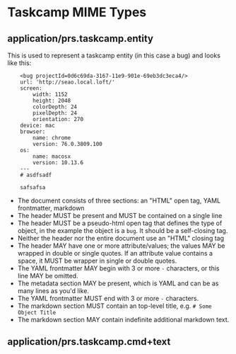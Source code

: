 # Taskcamp MIME Types

## application/prs.taskcamp.entity

This is used to represent a taskcamp entity (in this case a bug) and looks like this:

        <bug projectId=0d6c69da-3167-11e9-901e-69eb3dc3eca4/>
        url: 'http://seao.local.loft/'
        screen:
            width: 1152
            height: 2048
            colorDepth: 24
            pixelDepth: 24
            orientation: 270
        device: mac
        browser:
            name: chrome
            version: 76.0.3809.100
        os:
            name: macosx
            version: 10.13.6
        ---
        # asdfsadf
        
        safsafsa

* The document consists  of three sections: an "HTML" open tag, YAML frontmatter, markdown
* The header MUST be present and MUST be contained on a single line
* The header MUST be a pseudo-html open tag that defines the type of object, in the example the object is a `bug`.  It should be a self-closing tag.
* Neither the header nor the entire document use an "HTML" closing tag
* The header MAY have one or more attribute/values; the values MAY be wrapped in double or single quotes.  If an attribute value contains a space, it MUST be wrapper in single or double quotes.
* The YAML frontmatter MAY begin with 3 or more `-` characters, or this line MAY be omitted.
* The metadata section MAY be present, which is YAML and can be as many lines as you'd like.
* The YAML frontmatter MUST end with 3 or more `-` characters.
* The markdown section MUST contain an top-level title, e.g. `# Some Object Title`
* The markdown section MAY contain indefinite additional markdown text.


## application/prs.taskcamp.cmd+text

